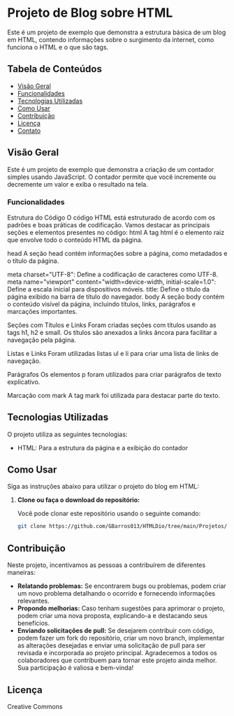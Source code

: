 # Projeto de Blog sobre HTML

Este é um projeto de exemplo que demonstra a estrutura básica de um blog em HTML, contendo informações sobre o surgimento da internet, como funciona o HTML e o que são tags.

## Tabela de Conteúdos

- [Visão Geral](#visão-geral)
- [Funcionalidades](#funcionalidades)  
- [Tecnologias Utilizadas](#tecnologias-utilizadas)
- [Como Usar](#como-usar)
- [Contribuição](#contribuição)
- [Licença](#licença)
- [Contato](#contato)

## Visão Geral

Este é um projeto de exemplo que demonstra a criação de um contador simples usando JavaScript. O contador permite que você incremente ou decremente um valor e exiba o resultado na tela.

### Funcionalidades

Estrutura do Código
O código HTML está estruturado de acordo com os padrões e boas práticas de codificação. Vamos destacar as principais seções e elementos presentes no código:
html 
A tag html é o elemento raiz que envolve todo o conteúdo HTML da página.

head
A seção head contém informações sobre a página, como metadados e o título da página.

meta charset="UTF-8": Define a codificação de caracteres como UTF-8.
meta name="viewport" content="width=device-width, initial-scale=1.0": Define a escala inicial para dispositivos móveis.
title: Define o título da página exibido na barra de título do navegador.
body
A seção body contém o conteúdo visível da página, incluindo títulos, links, parágrafos e marcações importantes.

Seções com Títulos e Links
Foram criadas seções com títulos usando as tags h1, h2 e small. Os títulos são anexados a links âncora para facilitar a navegação pela página.

Listas e Links
Foram utilizadas listas ul e li para criar uma lista de links de navegação.

Parágrafos
Os elementos p foram utilizados para criar parágrafos de texto explicativo.

Marcação com mark
A tag mark foi utilizada para destacar parte do texto.
  

## Tecnologias Utilizadas

 O projeto utiliza as seguintes tecnologias:
- HTML: Para a estrutura da página e a exibição do contador


## Como Usar

Siga as instruções abaixo para utilizar o projeto do blog em HTML:

1. **Clone ou faça o download do repositório:**

   Você pode clonar este repositório usando o seguinte comando:

   ```bash
   git clone https://github.com/GBarros013/HTMLDio/tree/main/Projetos/BlogSobreOQueAprendi

## Contribuição

Neste projeto, incentivamos as pessoas a contribuírem de diferentes maneiras:

 - **Relatando problemas:** Se encontrarem bugs ou problemas, podem criar um novo problema detalhando o ocorrido e fornecendo informações relevantes.
 - **Propondo melhorias:** Caso tenham sugestões para aprimorar o projeto, podem criar uma nova proposta, explicando-a e destacando seus benefícios.
 - **Enviando solicitações de pull:** Se desejarem contribuir com código, podem fazer um fork do repositório, criar um novo branch, implementar as alterações desejadas e enviar uma solicitação de pull para ser revisada e incorporada ao projeto principal.
Agradecemos a todos os colaboradores que contribuem para tornar este projeto ainda melhor. Sua participação é valiosa e bem-vinda!

## Licença

Creative Commons
